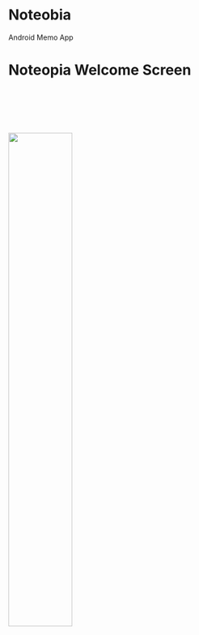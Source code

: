 # Noteobia
Android Memo App
<br/>
<h1>Noteopia Welcome Screen<h1/><br/><br/>
<img src="https://github.com/MU-SA/Noteopia/blob/master/Noteopia/extras/splash.png" height = "50%" width="50%">
